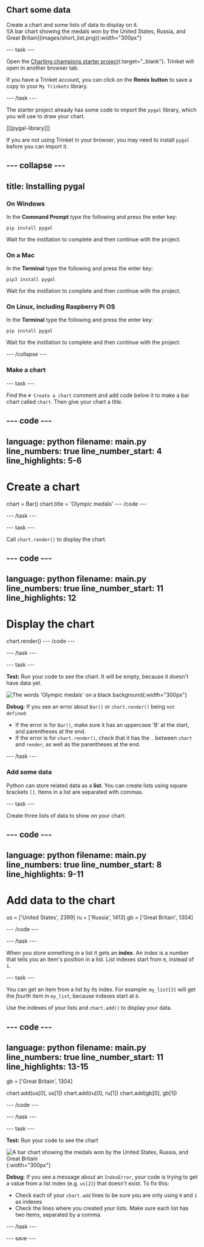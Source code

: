 ## Chart some data

<div style="display: flex; flex-wrap: wrap">
<div style="flex-basis: 200px; flex-grow: 1; margin-right: 15px;">
Create a chart and some lists of data to display on it.
</div>
<div>
![A bar chart showing the medals won by the United States, Russia, and Great Britain](images/short_list.png){:width="300px"}
</div>
</div>

--- task ---

Open the [Charting champions starter project](https://trinket.io/python/61b2224327){:target="_blank"}. Trinket will open in another browser tab.

If you have a Trinket account, you can click on the **Remix button** to save a copy to your `My Trinkets` library.

--- /task ---

The starter project already has some code to import the `pygal` library, which you will use to draw your chart.

[[[pygal-library]]]

If you are not using Trinket in your browser, you may need to install `pygal` before you can import it.

--- collapse ---
---
title: Installing pygal
---

### On Windows
In the **Command Prompt** type the following and press the enter key:

```
pip install pygal
```

Wait for the instllation to complete and then continue with the project.

### On a Mac
In the **Terminal** type the following and press the enter key:

```
pip3 install pygal
```

Wait for the instllation to complete and then continue with the project.

### On Linux, including Raspberry Pi OS
In the **Terminal** type the following and press the enter key:

```
pip install pygal
```

Wait for the instllation to complete and then continue with the project.

--- /collapse ---

### Make a chart

--- task ---

Find the `# Create a chart` comment and add code below it to make a bar chart called `chart`. Then give your chart a title.

--- code ---
---
language: python
filename: main.py
line_numbers: true
line_number_start: 4 
line_highlights: 5-6
---
# Create a chart
chart = Bar()
chart.title = 'Olympic medals'
--- /code ---

--- /task ---

--- task ---

Call `chart.render()` to display the chart.

--- code ---
---
language: python
filename: main.py
line_numbers: true
line_number_start: 11 
line_highlights: 12
---
# Display the chart
chart.render()
--- /code ---

--- /task ---

--- task ---

**Test:** Run your code to see the chart. It will be empty, because it doesn't have data yet.

![The words 'Olympic medals' on a black background](images/empty_chart.png){:width="300px"}

**Debug**: If you see an error about `Bar()` or  `chart.render()` being `not defined`:

 - If the error is for `Bar()`, make sure it has an uppercase 'B' at the start, and parentheses at the end.
 - If the error is for `chart.render()`, check that it has the `.` between `chart` and `render`, as well as the parentheses at the end.

--- /task ---

### Add some data

Python can store related data as a **list**. You can create lists using square brackets `[]`. Items in a list are separated with commas.

--- task ---

Create three lists of data to show on your chart.

--- code ---
---
language: python
filename: main.py
line_numbers: true
line_number_start: 8 
line_highlights: 9-11
---
# Add data to the chart
us = ['United States', 2399]
ru = ['Russia', 1413]
gb = ['Great Britain', 1304]

--- /code ---

--- /task ---

When you store something in a list it gets an **index**. An index is a number that tells you an item's position in a list. List indexes start from `0`, instead of `1`.

--- task ---

You can get an item from a list by its index. For example: `my_list[3]` will get the *fourth* item in `my_list`, because indexes start at `0`.

Use the indexes of your lists and `chart.add()` to display your data.

--- code ---
---
language: python
filename: main.py
line_numbers: true
line_number_start: 11 
line_highlights: 13-15
---
gb = ['Great Britain', 1304]

chart.add(us[0], us[1])
chart.add(ru[0], ru[1])
chart.add(gb[0], gb[1])

--- /code ---

--- /task ---

--- task ---

**Test:** Run your code to see the chart

![A bar chart showing the medals won by the United States, Russia, and Great Britain](images/short_list.png){:width="300px"}

**Debug**: If you see a message about an `IndexError`, your code is trying to get a value from a list index (e.g. `us[2]`) that doesn't exist. To fix this:
 - Check each of your `chart.add` lines to be sure you are only using `0` and `1` as indexes
 - Check the lines where you created your lists. Make sure each list has two items, separated by a comma.

--- /task ---

--- save ---